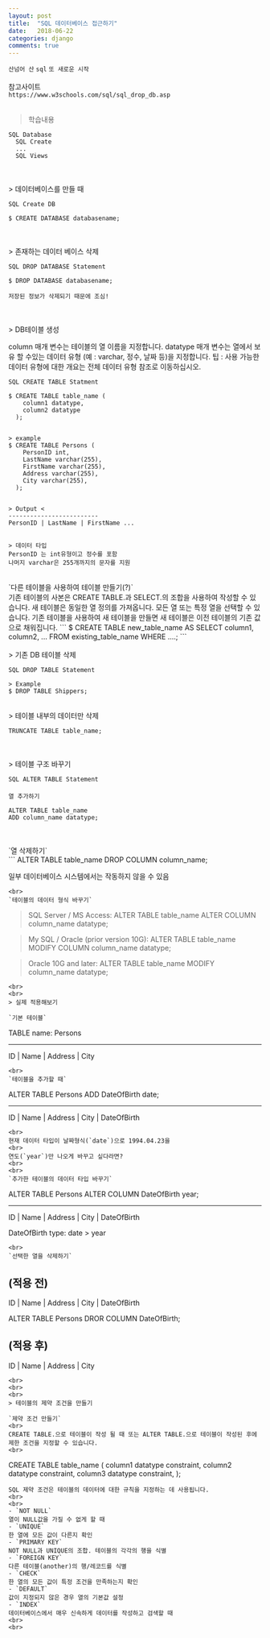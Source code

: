 ```yaml
---
layout: post
title:  "SQL 데이터베이스 접근하기"
date:   2018-06-22
categories: django
comments: true
---
```

`산넘어 산` `sql` `또 새로운 시작`
<br>
<br>
참고사이트
<br>
`https://www.w3schools.com/sql/sql_drop_db.asp`
<br>
<br>
> 학습내용

```
SQL Database
  SQL Create
  ...
  SQL Views
```
<br>
<br>
> 데이터베이스를 만들 때

`SQL Create DB`
```
$ CREATE DATABASE databasename;
```
<br>
<br>
> 존재하는 데이터 베이스 삭제

`SQL DROP DATABASE Statement`
```
$ DROP DATABASE databasename;

저장된 정보가 삭제되기 때문에 조심!
```
<br>
<br>
> DB테이블 생성

column 매개 변수는 테이블의 열 이름을 지정합니다. datatype 매개 변수는 열에서 보유 할 수있는 데이터 유형 (예 : varchar, 정수, 날짜 등)을 지정합니다. 팁 : 사용 가능한 데이터 유형에 대한 개요는 전체 데이터 유형 참조로 이동하십시오.

`SQL CREATE TABLE Statment`
```
$ CREATE TABLE table_name (
    column1 datatype,
    column2 datatype
  );


> example
$ CREATE TABLE Persons (
    PersonID int,
    LastName varchar(255),
    FirstName varchar(255),
    Address varchar(255),
    City varchar(255),
  );


> Output <
-------------------------
PersonID | LastName | FirstName ...


> 데이터 타입
PersonID 는 int유형이고 정수를 포함
나머지 varchar은 255개까지의 문자를 지원
```
<br>
`다른 테이블을 사용하여 테이블 만들기(?)`
<br>
기존 테이블의 사본은 CREATE TABLE.과 SELECT.의 조합을 사용하여 작성할 수 있습니다. 새 테이블은 동일한 열 정의를 가져옵니다. 모든 열 또는 특정 열을 선택할 수 있습니다. 기존 테이블을 사용하여 새 테이블을 만들면 새 테이블은 이전 테이블의 기존 값으로 채워집니다.
```
$ CREATE TABLE new_table_name AS
    SELECT column1, column2, ...
    FROM existing_table_name
    WHERE ....;
```
<br>
<br>
> 기존 DB 테이블 삭제

`SQL DROP TABLE Statement`
```
> Example
$ DROP TABLE Shippers;
```
<br>
> 테이블 내부의 데이터만 삭제

```
TRUNCATE TABLE table_name;
```
<br>
<br>
> 테이블 구조 바꾸기

`SQL ALTER TABLE Statement`
<br>
<br>
`열 추가하기`
```
ALTER TABLE table_name
ADD column_name datatype;
```
<br>
<br>
`열 삭제하기`
<br>
```
ALTER TABLE table_name
DROP COLUMN column_name;

일부 데이터베이스 시스템에서는 작동하지 않을 수 있음
```
<br>
`테이블의 데이터 형식 바꾸기`
```
> SQL Server / MS Access:
ALTER TABLE table_name
ALTER COLUMN column_name datatype;

> My SQL / Oracle (prior version 10G):
ALTER TABLE table_name
MODIFY COLUMN column_name datatype;

> Oracle 10G and later:
ALTER TABLE table_name
MODIFY column_name datatype;
```
<br>
<br>
> 실제 적용해보기

`기본 테이블`
```
TABLE name: Persons

-------------------------
ID | Name | Address | City
```
<br>
`테이블을 추가할 때`
```
ALTER TABLE Persons
ADD DateOfBirth date;

----------------------------------------
ID | Name | Address | City | DateOfBirth

```
<br>
현재 데이터 타입이 날짜형식(`date`)으로 1994.04.23을
<br>
연도(`year`)만 나오게 바꾸고 싶다라면?
<br>
<br>
`추가한 테이블의 데이터 타입 바꾸기`
```
ALTER TABLE Persons
ALTER COLUMN DateOfBirth year;

----------------------------------------
ID | Name | Address | City | DateOfBirth

DateOfBirth
type: date > year
```
<br>
`선택한 열을 삭제하기`
```
(적용 전)
----------------------------------------
ID | Name | Address | City | DateOfBirth


ALTER TABLE Persons
DROR COLUMN DateOfBirth;

(적용 후)
---------------------------
ID | Name | Address | City


```
<br>
<br>
<br>
> 테이블의 제약 조건을 만들기

`제약 조건 만들기`
<br>
CREATE TABLE.으로 테이블이 작성 될 때 또는 ALTER TABLE.으로 테이블이 작성된 후에 제한 조건을 지정할 수 있습니다.
<br>
```
CREATE TABLE table_name (
  column1 datatype constraint,
  column2 datatype constraint,
  column3 datatype constraint,
  );

```
SQL 제약 조건은 테이블의 데이터에 대한 규칙을 지정하는 데 사용됩니다.
<br>
<br>
- `NOT NULL`
열이 NULL값을 가질 수 없게 할 때
- `UNIQUE`
한 열에 모든 값이 다른지 확인
- `PRIMARY KEY`
NOT NULL과 UNIQUE의 조합. 테이블의 각각의 행을 식별
- `FOREIGN KEY`
다른 테이블(another)의 행/레코드를 식별
- `CHECK`
한 열의 모든 값이 특정 조건을 만족하는지 확인
- `DEFAULT`
값이 지정되지 않은 경우 열의 기본값 설정
- `INDEX`
데이터베이스에서 매우 신속하게 데이터를 작성하고 검색할 때
<br>
<br>
